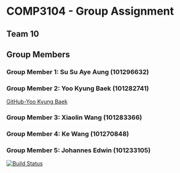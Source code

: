 # COMP3104 - Group Assignment
## Team 10
## Group Members
### Group Member 1: Su Su Aye Aung (101296632)
### Group Member 2: Yoo Kyung Baek (101282741)
[GitHub-Yoo Kyung Baek](https://github.com/ashBwhite)
### Group Member 3: Xiaolin Wang (101283366)
### Group Member 4: Ke Wang (101270848)
### Group Member 5: Johannes Edwin (101233105)

[![Build Status](https://app.travis-ci.com/susuayeaung/COMP3104_Group_Assignment.svg?branch=main)](https://app.travis-ci.com/susuayeaung/COMP3104_Group_Assignment)